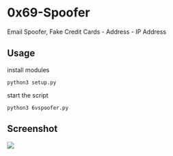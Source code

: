 # 0x69-Spoofer
Email Spoofer, Fake Credit Cards - Address - IP Address
## Usage
<p> install modules </p>

``` 
python3 setup.py
```

<p> start the script </p>

``` 
python3 6vspoofer.py
``` 
## Screenshot
<img src="https://i.ibb.co/J2tJ0s1/Scree.png" >
